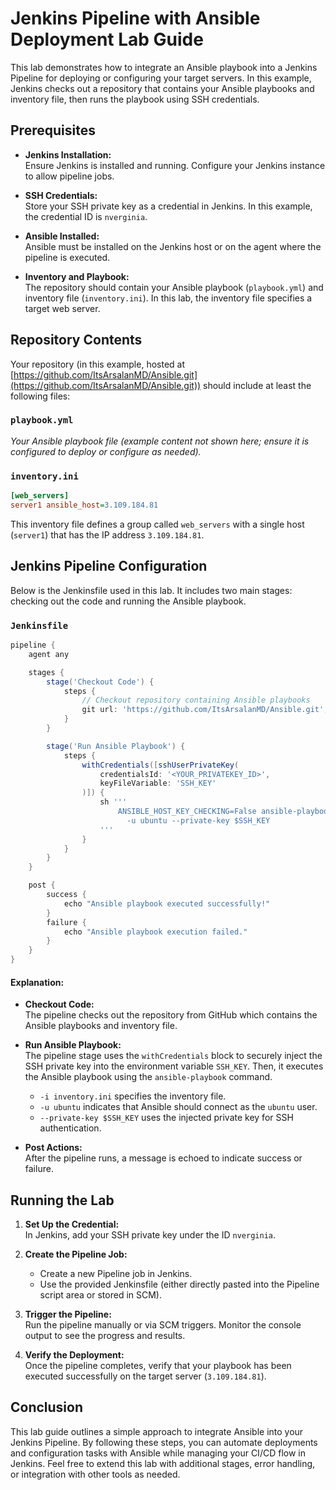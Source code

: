# Jenkins Pipeline with Ansible Deployment Lab Guide

This lab demonstrates how to integrate an Ansible playbook into a Jenkins Pipeline for deploying or configuring your target servers. In this example, Jenkins checks out a repository that contains your Ansible playbooks and inventory file, then runs the playbook using SSH credentials.

## Prerequisites

- **Jenkins Installation:**  
  Ensure Jenkins is installed and running. Configure your Jenkins instance to allow pipeline jobs.

- **SSH Credentials:**  
  Store your SSH private key as a credential in Jenkins. In this example, the credential ID is `nverginia`.

- **Ansible Installed:**  
  Ansible must be installed on the Jenkins host or on the agent where the pipeline is executed.

- **Inventory and Playbook:**  
  The repository should contain your Ansible playbook (`playbook.yml`) and inventory file (`inventory.ini`). In this lab, the inventory file specifies a target web server.

## Repository Contents

Your repository (in this example, hosted at [https://github.com/ItsArsalanMD/Ansible.git](https://github.com/ItsArsalanMD/Ansible.git)) should include at least the following files:

### `playbook.yml`

*Your Ansible playbook file (example content not shown here; ensure it is configured to deploy or configure as needed).*

### `inventory.ini`

```ini
[web_servers]
server1 ansible_host=3.109.184.81
```

This inventory file defines a group called `web_servers` with a single host (`server1`) that has the IP address `3.109.184.81`.

## Jenkins Pipeline Configuration

Below is the Jenkinsfile used in this lab. It includes two main stages: checking out the code and running the Ansible playbook.

### `Jenkinsfile`

```groovy
pipeline {
    agent any

    stages {
        stage('Checkout Code') {
            steps {
                // Checkout repository containing Ansible playbooks
                git url: 'https://github.com/ItsArsalanMD/Ansible.git', branch: 'main'
            }
        }

        stage('Run Ansible Playbook') {
            steps {
                withCredentials([sshUserPrivateKey(
                    credentialsId: '<YOUR_PRIVATEKEY_ID>',
                    keyFileVariable: 'SSH_KEY'
                )]) {
                    sh '''
                        ANSIBLE_HOST_KEY_CHECKING=False ansible-playbook -i inventory.ini playbook.yml \
                          -u ubuntu --private-key $SSH_KEY
                    '''
                }
            }
        }
    }

    post {
        success {
            echo "Ansible playbook executed successfully!"
        }
        failure {
            echo "Ansible playbook execution failed."
        }
    }
}
```

#### Explanation:

- **Checkout Code:**  
  The pipeline checks out the repository from GitHub which contains the Ansible playbooks and inventory file.

- **Run Ansible Playbook:**  
  The pipeline stage uses the `withCredentials` block to securely inject the SSH private key into the environment variable `SSH_KEY`. Then, it executes the Ansible playbook using the `ansible-playbook` command.  
  - `-i inventory.ini` specifies the inventory file.  
  - `-u ubuntu` indicates that Ansible should connect as the `ubuntu` user.  
  - `--private-key $SSH_KEY` uses the injected private key for SSH authentication.

- **Post Actions:**  
  After the pipeline runs, a message is echoed to indicate success or failure.

## Running the Lab

1. **Set Up the Credential:**  
   In Jenkins, add your SSH private key under the ID `nverginia`.

2. **Create the Pipeline Job:**  
   - Create a new Pipeline job in Jenkins.
   - Use the provided Jenkinsfile (either directly pasted into the Pipeline script area or stored in SCM).

3. **Trigger the Pipeline:**  
   Run the pipeline manually or via SCM triggers. Monitor the console output to see the progress and results.

4. **Verify the Deployment:**  
   Once the pipeline completes, verify that your playbook has been executed successfully on the target server (`3.109.184.81`).

## Conclusion

This lab guide outlines a simple approach to integrate Ansible into your Jenkins Pipeline. By following these steps, you can automate deployments and configuration tasks with Ansible while managing your CI/CD flow in Jenkins. Feel free to extend this lab with additional stages, error handling, or integration with other tools as needed.